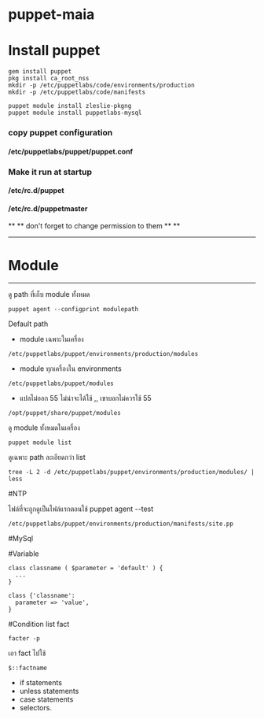 # puppet-maia
# Install puppet
``` puppet
gem install puppet
pkg install ca_root_nss
mkdir -p /etc/puppetlabs/code/environments/production
mkdir -p /etc/puppetlabs/code/manifests

puppet module install zleslie-pkgng
puppet module install puppetlabs-mysql

```
### copy puppet configuration
#### /etc/puppetlabs/puppet/puppet.conf


### Make it run at startup
#### /etc/rc.d/puppet
#### /etc/rc.d/puppetmaster
** \*\* don't forget to change permission to them \*\* **



---

# Module
---
ดู path ที่เก็บ module ทั้งหมด
```
puppet agent --configprint modulepath
```
Default path

* module เฉพาะในเครื่อง


`/etc/puppetlabs/puppet/environments/production/modules`

* module ทุกเครื่องใน environments

`/etc/puppetlabs/puppet/modules`

* แปลไม่ออก 55 ไม่น่าจะได้ใช้  ,, เขาบอกไม่ควรใช้ 55

`/opt/puppet/share/puppet/modules`

ดู module ทั้งหมดในเครื่อง

```
puppet module list
```

ดูเฉพาะ path ละเอียดกว่า list
```
tree -L 2 -d /etc/puppetlabs/puppet/environments/production/modules/ | less
```

#NTP

ไฟล์ที่จะถูกดูเป็นไฟล์แรกตอนใช้ puppet agent --test
```
/etc/puppetlabs/puppet/environments/production/manifests/site.pp
```

#MySql

#Variable
```
class classname ( $parameter = 'default' ) {
  ...
}
```
```
class {'classname': 
  parameter => 'value',
}
```
#Condition
list fact
```
facter -p 
```
เอา fact ไปใช้
```
$::factname
```
 * if statements
 * unless statements
 * case statements
 * selectors.






